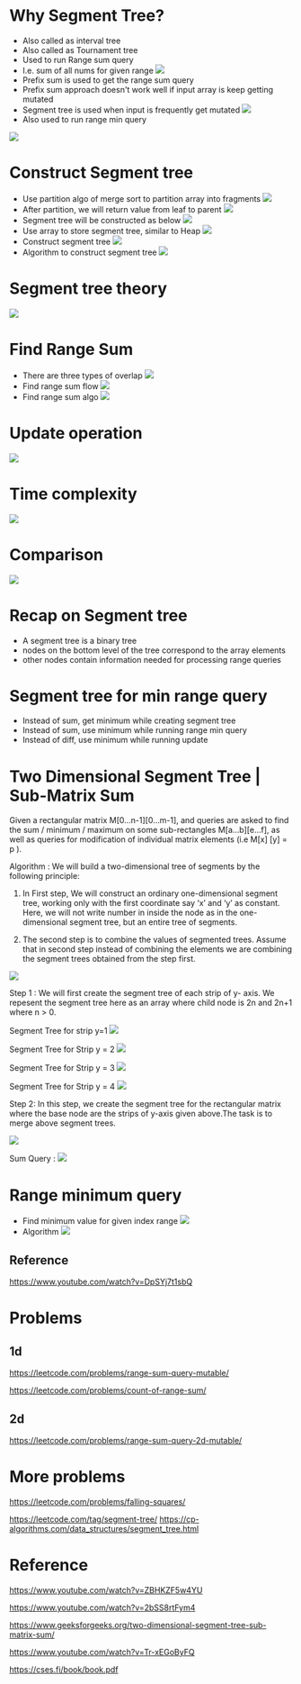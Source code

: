 # Why Segment Tree?
- Also called as interval tree
- Also called as Tournament tree
- Used to run Range sum query
- I.e. sum of all nums for given range
![](assets/range-sum-query.png)
- Prefix sum is used to get the range sum query
- Prefix sum approach doesn't work well if input array is keep getting mutated
- Segment tree is used when input is frequently get mutated
![](assets/compare.png)
- Also used to run range min query

![](assets/range-min-query.png)

# Construct Segment tree
- Use partition algo of merge sort to partition array into fragments
![](assets/partition.png)
- After partition, we will return value from leaf to parent
![](assets/calculate-sum.png)
- Segment tree will be constructed as below
![](assets/segment-tree.png)
- Use array to store segment tree, similar to Heap
![](assets/similar-to-heap.png)
- Construct segment tree 
![](assets/construction-flow.png)
- Algorithm to construct segment tree
![](assets/construction-algo.png)
# Segment tree theory
![](assets/theory.png)
# Find Range Sum
- There are three types of overlap
![](assets/overlap-types.png)
- Find range sum flow
![](assets/find-range-sum-flow.png)
- Find range sum algo
![](assets/find-range-sum-algo.png)
# Update operation
![](assets/update-flow-algo.png)
# Time complexity
![](assets/time-complexity.png)
# Comparison
![](assets/compare-algo.png)
# Recap on  Segment tree
- A segment tree is a binary tree 
- nodes on the bottom level of the
tree correspond to the array elements
- other nodes contain information
needed for processing range queries

# Segment tree for min range query
- Instead of sum, get minimum while creating segment tree
- Instead of sum, use minimum while running range min query
- Instead of diff, use minimum while running update
# Two Dimensional Segment Tree | Sub-Matrix Sum
Given a rectangular matrix M[0…n-1][0…m-1], and queries are asked to find the sum / minimum / maximum on some sub-rectangles M[a…b][e…f], as well as queries for modification of individual matrix elements (i.e M[x] [y] = p ).

Algorithm :
We will build a two-dimensional tree of segments by the following principle:
1. In First step, We will construct an ordinary one-dimensional segment tree, working only with the first coordinate say ‘x’ and ‘y’ as constant. Here, we will not write number in inside the node as in the one-dimensional segment tree, but an entire tree of segments.

2. The second step is to combine the values of segmented trees. Assume that in second step instead of combining the elements we are combining the segment trees obtained from the step first.

![](https://media.geeksforgeeks.org/wp-content/uploads/Untitled-Diagram-9-1-e1524141861631.png)

Step 1 : We will first create the segment tree of each strip of y- axis. We repesent the segment tree here as an array where child node is 2n and 2n+1 where n > 0.

Segment Tree for strip y=1
![](https://media.geeksforgeeks.org/wp-content/uploads/Untitled-Diagram-7-1-e1524132296133.png)

Segment Tree for Strip y = 2
![](https://media.geeksforgeeks.org/wp-content/uploads/Untitled-Diagram-7-2-e1524132427341.png)

Segment Tree for Strip y = 3
![](https://media.geeksforgeeks.org/wp-content/uploads/Untitled-Diagram-7-3-e1524132504548.png)

Segment Tree for Strip y = 4
![](https://media.geeksforgeeks.org/wp-content/uploads/Untitled-Diagram-7-4-e1524132560570.png)

Step 2: In this step, we create the segment tree for the rectangular matrix where the base node are the strips of y-axis given above.The task is to merge above segment trees.

![](https://media.geeksforgeeks.org/wp-content/uploads/Untitled-Diagram-5-1-e1524129806521.png)

Sum Query :
![](https://media.geeksforgeeks.org/wp-content/uploads/seg2D.png)


# Range minimum query
- Find minimum value for given index range
    ![](assets/min-range-query.png)
- Algorithm
![](assets/min-range-segment-tree.png)
## Reference
https://www.youtube.com/watch?v=DpSYj7t1sbQ

# Problems
## 1d
https://leetcode.com/problems/range-sum-query-mutable/

https://leetcode.com/problems/count-of-range-sum/

## 2d
https://leetcode.com/problems/range-sum-query-2d-mutable/

# More problems
https://leetcode.com/problems/falling-squares/

https://leetcode.com/tag/segment-tree/
https://cp-algorithms.com/data_structures/segment_tree.html

# Reference
https://www.youtube.com/watch?v=ZBHKZF5w4YU

https://www.youtube.com/watch?v=2bSS8rtFym4

https://www.geeksforgeeks.org/two-dimensional-segment-tree-sub-matrix-sum/

https://www.youtube.com/watch?v=Tr-xEGoByFQ


https://cses.fi/book/book.pdf
